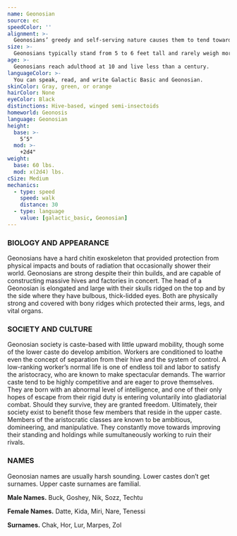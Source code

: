 ```yaml
---
name: Geonosian
source: ec
speedColor: ''
alignment: >-
  Geonosians’ greedy and self-serving nature causes them to tend toward the dark side, though there are exceptions.
size: >-
  Geonosians typically stand from 5 to 6 feet tall and rarely weigh more than 80 lbs. Regardless of your position in that range, your size is Medium.
age: >-
  Geonosians reach adulthood at 10 and live less than a century.
languageColor: >-
  You can speak, read, and write Galactic Basic and Geonosian. 
skinColor: Gray, green, or orange
hairColor: None
eyeColor: Black
distinctions: Hive-based, winged semi-insectoids
homeworld: Geonosis
language: Geonosian
height:
  base: >-
    5’5"
  mod: >-
    +2d4"
weight:
  base: 60 lbs.
  mod: x(2d4) lbs.
cSize: Medium
mechanics:
  - type: speed
    speed: walk
    distance: 30
  - type: language
    value: [galactic_basic, Geonosian]
---
```

### BIOLOGY AND APPEARANCE
Geonosians have a hard chitin exoskeleton that provided protection from physical impacts and bouts of radiation that occasionally shower their world. Geonosians are strong despite their thin builds, and are capable of constructing massive hives and factories in concert. The head of a Geonosian is elongated and large with their skulls ridged on the top and by the side where they have bulbous, thick-lidded eyes. Both are physically strong and covered with bony ridges which protected their arms, legs, and vital organs.

### SOCIETY AND CULTURE
Geonosian society is caste-based with little upward mobility, though some of the lower caste do develop ambition. Workers are conditioned to loathe even the concept of separation from their hive and the system of control. A low-ranking worker’s normal life is one of endless toil and labor to satisfy the aristocracy, who are known to make spectacular demands. The warrior caste tend to be highly competitive and are eager to prove themselves. They are born with an abnormal level of intelligence, and one of their only hopes of escape from their rigid duty is entering voluntarily into gladiatorial combat. Should they survive, they are granted freedom. Ultimately, their society exist to benefit those few members that reside in the upper caste. Members of the aristocratic classes are known to be ambitious, domineering, and manipulative. They constantly move towards improving their standing and holdings while sumultaneously working to ruin their rivals.

### NAMES
Geonosian names are usually harsh sounding. Lower castes don’t get surnames. Upper caste surnames are familial.

__Male Names.__ Buck, Goshey, Nik, Sozz, Techtu

__Female Names.__ Datte, Kida, Miri, Nare, Tenessi

__Surnames.__ Chak, Hor, Lur, Marpes, Zol



    